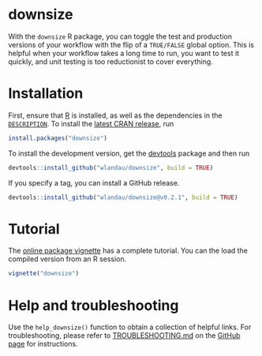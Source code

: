 # downsize

With the `downsize` R package, you can toggle the test and production versions of your workflow with the flip of a `TRUE/FALSE` global option. This is helpful when your workflow takes a long time to run, you want to test it quickly, and unit testing is too reductionist to cover everything.

# Installation

First, ensure that [R](https://www.r-project.org/) is installed, as well as the dependencies in the [`DESCRIPTION`](https://github.com/wlandau/downsize/blob/master/DESCRIPTION). To install the [latest CRAN release](https://cran.r-project.org/web/packages/downsize/), run

```r
install.packages("downsize")
```

To install the development version, get the [devtools](https://cran.r-project.org/web/packages/devtools/) package and then run 

```r
devtools::install_github("wlandau/downsize", build = TRUE)
```

If you specify a tag, you can install a GitHub release.

```r
devtools::install_github("wlandau/downsize@v0.2.1", build = TRUE)
```


# Tutorial

The [online package vignette](http://will-landau.com/downsize/articles/downsize.html) has a complete tutorial. You can the load the compiled version from an R session.

```r
vignette("downsize")
```


# Help and troubleshooting

Use the `help_downsize()` function to obtain a collection of helpful links. For troubleshooting, please refer to [TROUBLESHOOTING.md](https://github.com/wlandau/downsize/blob/master/TROUBLESHOOTING.md) on the [GitHub page](https://github.com/wlandau/downsize) for instructions.
